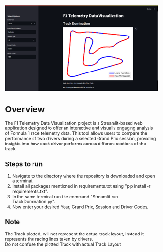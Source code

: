 ![App Image](https://github.com/Ashish-D31/F1-Track-Domination/blob/92a66fe7710d8a77b38fac61226e36bb86b1a630/Images/App%20Image.png?raw=True)
# Overview
The F1 Telemetry Data Visualization project is a Streamlit-based web application designed to offer an interactive and visually engaging analysis of Formula 1 race telemetry data. This tool allows users to compare the performance of two drivers during a selected Grand Prix session, providing insights into how each driver performs across different sections of the track.

## Steps to run
1. Navigate to the directory where the repository is downloaded and open a terminal.
2. Install all packages mentioned in requirements.txt using "pip install -r requirements.txt".
3. In the same terminal run the command "Streamlit run TrackDomination.py".
4. Now enter your desired Year, Grand Prix, Session and Driver Codes.

## Note
The Track plotted, will not represent the actual track layout, instead it represents the racing lines taken by drivers.<br>
Do not confuse the plotted Track with actual Track Layout
